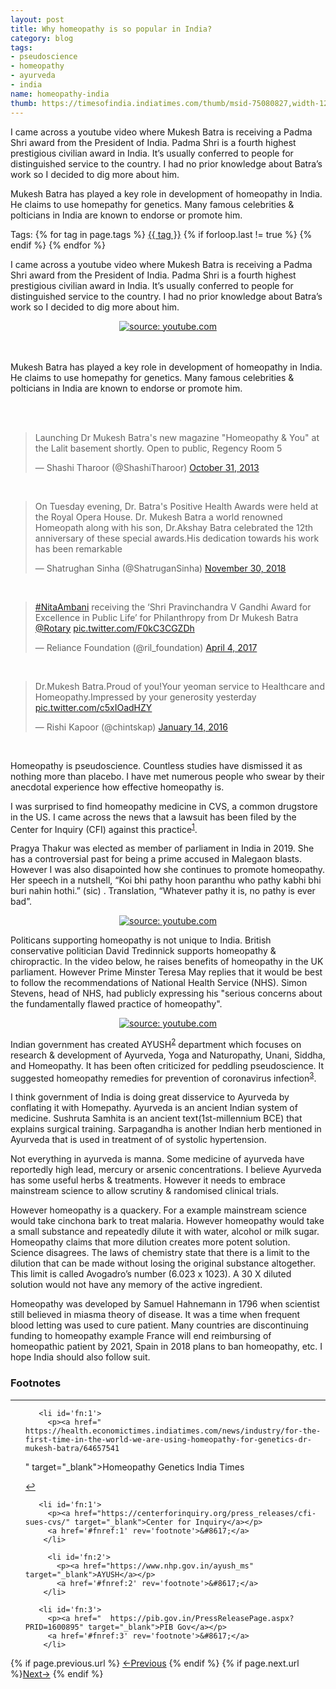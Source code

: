 ```yaml
---
layout: post
title: Why homeopathy is so popular in India?
category: blog
tags:
- pseudoscience
- homeopathy
- ayurveda
- india
name: homeopathy-india
thumb: https://timesofindia.indiatimes.com/thumb/msid-75080827,width-1200,height-900,resizemode-4/.jpg
---
```


<p>I  came across a youtube video where Mukesh Batra is receiving a Padma Shri award from the President of India. Padma Shri is a fourth highest prestigious civilian award in India. It’s usually conferred to people for distinguished service to the country. I had no prior knowledge about Batra’s work so I decided to dig more about him. 
</p>

Mukesh Batra has played a key role in development of homeopathy in India. He claims to use homepathy for genetics. Many famous celebrities & polticians in India are known to endorse or promote him. 
<!-- truncate_here -->

<p>Tags: {% for tag in page.tags %} <a class="mytag" href="/tag/{{ tag }}" title="View posts tagged with &quot;{{ tag }}&quot;">{{ tag }}</a>  {% if forloop.last != true %} {% endif %} {% endfor %} </p>

I  came across a youtube video where Mukesh Batra is receiving a Padma Shri award from the President of India. Padma Shri is a fourth highest prestigious civilian award in India. It’s usually conferred to people for distinguished service to the country. I had no prior knowledge about Batra’s work so I decided to dig more about him. 

<center>
<a href="https://www.youtube.com/watch?v=2r4NCbqev0M" target="_blank"><img src="https://img.youtube.com/vi/2r4NCbqev0M/hqdefault.jpg" title="source: youtube.com" /></a>
</center>

<br>
<br>

Mukesh Batra has played a key role in development of homeopathy in India. He claims to use homepathy for genetics. Many famous celebrities & polticians in India are known to endorse or promote him. 

<br>
<br>

<blockquote class="twitter-tweet"><p lang="en" dir="ltr">Launching Dr Mukesh Batra&#39;s new magazine &quot;Homeopathy &amp; You&quot; at the Lalit basement shortly. Open to public, Regency Room 5</p>&mdash; Shashi Tharoor (@ShashiTharoor) <a href="https://twitter.com/ShashiTharoor/status/395801712050454528?ref_src=twsrc%5Etfw">October 31, 2013</a></blockquote> <script async src="https://platform.twitter.com/widgets.js" charset="utf-8"></script>

<br>

<blockquote class="twitter-tweet"><p lang="en" dir="ltr">On Tuesday evening, Dr. Batra&#39;s Positive Health Awards were held at the Royal Opera House. Dr. Mukesh Batra a world renowned Homeopath along with his son, Dr.Akshay Batra celebrated the 12th anniversary of these special awards.His dedication towards his work has been remarkable</p>&mdash; Shatrughan Sinha (@ShatruganSinha) <a href="https://twitter.com/ShatruganSinha/status/1068407477165793280?ref_src=twsrc%5Etfw">November 30, 2018</a></blockquote> <script async src="https://platform.twitter.com/widgets.js" charset="utf-8"></script>

<br>


<blockquote class="twitter-tweet"><p lang="en" dir="ltr"><a href="https://twitter.com/hashtag/NitaAmbani?src=hash&amp;ref_src=twsrc%5Etfw">#NitaAmbani</a> receiving the ‘Shri Pravinchandra V Gandhi Award for Excellence in Public Life’ for Philanthropy from Dr Mukesh Batra <a href="https://twitter.com/Rotary?ref_src=twsrc%5Etfw">@Rotary</a> <a href="https://t.co/F0kC3CGZDh">pic.twitter.com/F0kC3CGZDh</a></p>&mdash; Reliance Foundation (@ril_foundation) <a href="https://twitter.com/ril_foundation/status/849246465272807426?ref_src=twsrc%5Etfw">April 4, 2017</a></blockquote> <script async src="https://platform.twitter.com/widgets.js" charset="utf-8"></script>
<br>


<blockquote class="twitter-tweet"><p lang="en" dir="ltr">Dr.Mukesh Batra.Proud of you!Your yeoman service to Healthcare and Homeopathy.Impressed by your generosity yesterday <a href="https://t.co/c5xIOadHZY">pic.twitter.com/c5xIOadHZY</a></p>&mdash; Rishi Kapoor (@chintskap) <a href="https://twitter.com/chintskap/status/687525171385745408?ref_src=twsrc%5Etfw">January 14, 2016</a></blockquote> <script async src="https://platform.twitter.com/widgets.js" charset="utf-8"></script>
<br>

Homeopathy is pseudoscience. Countless studies have dismissed it as nothing more than placebo. I have met numerous people who swear by their anecdotal experience how effective homeopathy is.


I was surprised to find homeopathy medicine in CVS, a common drugstore in the US. I came across the news that a lawsuit has been filed by the Center for Inquiry (CFI) against this practice<sup><a href='#fn:1' rel='footnote'>1</a></sup>.


Pragya Thakur was elected as member of parliament in India in 2019. She has a controversial past for being a prime accused in Malegaon blasts. However I was also disapointed how she continues to promote homeopathy. Her speech in a nutshell, “Koi bhi pathy hoon paranthu who pathy kabhi bhi buri nahin hothi.” (sic) . Translation, “Whatever pathy it is, no pathy is ever bad”.

<center>
<a href="https://www.youtube.com/watch?v=ewW3AOtMZ-0" target="_blank"><img src="https://img.youtube.com/vi/ewW3AOtMZ-0/hqdefault.jpg" title="source: youtube.com" /></a>
</center>


Politicans supporting homeopathy is not unique to India. British conservative politician David Tredinnick supports homeopathy & chiropractic.  In the video below, he raises benefits of homeopathy in the UK parliament. However Prime Minster Teresa May replies that it would be best to follow the recommendations of National Health Service (NHS). Simon Stevens, head of NHS, had publicly expressing his "serious concerns about the fundamentally flawed practice of homeopathy". 

<center>
<a href="https://www.youtube.com/watch?v=pKKjIPxliuc" target="_blank"><img src="https://img.youtube.com/vi/pKKjIPxliuc/hqdefault.jpg" title="source: youtube.com" /></a>
</center>


Indian government has created AYUSH<sup><a href='#fn:2' rel='footnote'>2</a></sup> department which focuses on research & development of Ayurveda, Yoga and Naturopathy, Unani, Siddha, and Homeopathy. It has been often criticized for peddling pseudoscience. It suggested homeopathy remedies for prevention of coronavirus infection<sup><a href='#fn:3' rel='footnote'>3</a></sup>.


I think government of India is doing great disservice to Ayurveda by conflating it with Homepathy. Ayurveda is an ancient Indian system of medicine. Sushruta Samhita is an ancient text(1st-millennium BCE) that explains surgical training. Sarpagandha is another Indian herb mentioned in Ayurveda that is used in treatment of of systolic hypertension. 

Not everything in ayurveda is manna. Some medicine of ayurveda have reportedly high lead, mercury or arsenic concentrations. I believe Ayurveda has some useful herbs & treatments. However it needs to embrace mainstream science to allow scrutiny & randomised clinical trials. 

However homeopathy is a quackery. For a example mainstream science would take cinchona bark to treat malaria. However homeopathy would take a small substance and repeatedly dilute it with water, alcohol or milk sugar. Homeopathy claims that more dilution creates more potent solution. Science disagrees. The laws of chemistry state that there is a limit to the dilution that can be made without losing the original substance altogether. This limit is called Avogadro’s number (6.023 x 1023). A 30 X diluted solution would not have any memory of the active ingredient. 

Homeopathy was developed by Samuel Hahnemann in 1796 when scientist still believed in miasma theory of disease. It was a time when frequent blood letting was used to cure patient. Many countries are discontinuing funding to homeopathy example France will end reimbursing of homeopathic patient by 2021, Spain in 2018 plans to ban homeopathy, etc. I hope India should also follow suit.


<div class='footnotes'><h3>Footnotes</h3><hr />
  <ol>
  
  
       <li id='fn:1'>
         <p><a href="  https://health.economictimes.indiatimes.com/news/industry/for-the-first-time-in-the-world-we-are-using-homeopathy-for-genetics-dr-mukesh-batra/64657541
" target="_blank">Homeopathy Genetics India Times</a></p>
         <a href='#fnref:1' rev='footnote'>&#8617;</a>
  
  
  
       <li id='fn:1'>
         <p><a href="https://centerforinquiry.org/press_releases/cfi-sues-cvs/" target="_blank">Center for Inquiry</a></p>
         <a href='#fnref:1' rev='footnote'>&#8617;</a>
        </li>

         <li id='fn:2'>
           <p><a href="https://www.nhp.gov.in/ayush_ms" target="_blank">AYUSH</a></p>
           <a href='#fnref:2' rev='footnote'>&#8617;</a>
        </li>

       <li id='fn:3'>
         <p><a href="  https://pib.gov.in/PressReleasePage.aspx?PRID=1600895" target="_blank">PIB Gov</a></p>
         <a href='#fnref:3' rev='footnote'>&#8617;</a>
        </li>


  </ol>






</div>


<nav class="pagination clear" style="padding-bottom:20px;">
{% if page.previous.url %} <a class="prev-item" href="{{page.previous.url}}" title="Previous Post: {{page.previous.title}}">&larr;Previous</a>   {% endif %}  {% if page.next.url %}<a class="next-item" href="{{page.next.url}}" title="Next Post: {{page.next.title}}">Next&rarr;</a>         {% endif %}
</nav>
